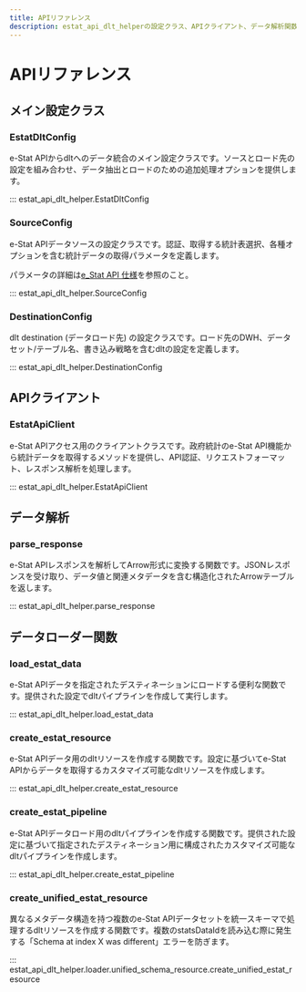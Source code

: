 ```yaml
---
title: APIリファレンス
description: estat_api_dlt_helperの設定クラス、APIクライアント、データ解析関数、ローダー関数のリファレンスドキュメント
---
```


# APIリファレンス

## メイン設定クラス

### EstatDltConfig

e-Stat APIからdltへのデータ統合のメイン設定クラスです。ソースとロード先の設定を組み合わせ、データ抽出とロードのための追加処理オプションを提供します。

::: estat_api_dlt_helper.EstatDltConfig

### SourceConfig

e-Stat APIデータソースの設定クラスです。認証、取得する統計表選択、各種オプションを含む統計データの取得パラメータを定義します。

パラメータの詳細は[e_Stat API 仕様](https://api.e-stat.go.jp/swagger-ui/e-statapi3.0.html#/)を参照のこと。

::: estat_api_dlt_helper.SourceConfig

### DestinationConfig

dlt destination (データロード先) の設定クラスです。ロード先のDWH、データセット/テーブル名、書き込み戦略を含むdltの設定を定義します。

::: estat_api_dlt_helper.DestinationConfig

## APIクライアント

### EstatApiClient

e-Stat APIアクセス用のクライアントクラスです。政府統計のe-Stat API機能から統計データを取得するメソッドを提供し、API認証、リクエストフォーマット、レスポンス解析を処理します。

::: estat_api_dlt_helper.EstatApiClient

## データ解析

### parse_response

e-Stat APIレスポンスを解析してArrow形式に変換する関数です。JSONレスポンスを受け取り、データ値と関連メタデータを含む構造化されたArrowテーブルを返します。

::: estat_api_dlt_helper.parse_response

## データローダー関数

### load_estat_data

e-Stat APIデータを指定されたデスティネーションにロードする便利な関数です。提供された設定でdltパイプラインを作成して実行します。

::: estat_api_dlt_helper.load_estat_data

### create_estat_resource

e-Stat APIデータ用のdltリソースを作成する関数です。設定に基づいてe-Stat APIからデータを取得するカスタマイズ可能なdltリソースを作成します。

::: estat_api_dlt_helper.create_estat_resource

### create_estat_pipeline

e-Stat APIデータロード用のdltパイプラインを作成する関数です。提供された設定に基づいて指定されたデスティネーション用に構成されたカスタマイズ可能なdltパイプラインを作成します。

::: estat_api_dlt_helper.create_estat_pipeline

### create_unified_estat_resource

異なるメタデータ構造を持つ複数のe-Stat APIデータセットを統一スキーマで処理するdltリソースを作成する関数です。複数のstatsDataIdを読み込む際に発生する「Schema at index X was different」エラーを防ぎます。

::: estat_api_dlt_helper.loader.unified_schema_resource.create_unified_estat_resource
